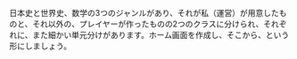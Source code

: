 日本史と世界史、数学の3つのジャンルがあり、それが私（運営）が用意したものと、それ以外の、プレイヤーが作ったものの2つのクラスに分けられ、それぞれに、また細かい単元分けがあります。ホーム画面を作成し、そこから、という形にしましょう。